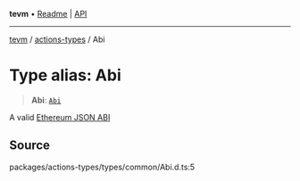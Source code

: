 **tevm** • [Readme](../../README.md) \| [API](../../modules.md)

***

[tevm](../../README.md) / [actions-types](../README.md) / Abi

# Type alias: Abi

> **Abi**: [`Abi`](../../index/type-aliases/Abi.md)

A valid [Ethereum JSON ABI](https://docs.soliditylang.org/en/latest/abi-spec.html#json)

## Source

packages/actions-types/types/common/Abi.d.ts:5
